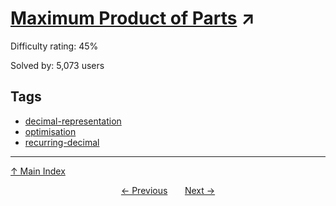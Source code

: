 # [Maximum Product of Parts](https://projecteuler.net/problem=183) ↗️

Difficulty rating: 45%

Solved by: 5,073 users
## Tags

- [decimal-representation](../tags/decimal-representation.md)
- [optimisation](../tags/optimisation.md)
- [recurring-decimal](../tags/recurring-decimal.md)



---

[↑ Main Index](../README.md)


<div align=center><a href='182.md'>← Previous</a> &nbsp;&nbsp; &nbsp;&nbsp;  <a href='184.md'>Next →</a></div>
